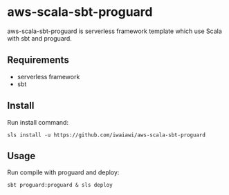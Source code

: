 aws-scala-sbt-proguard
============

aws-scala-sbt-proguard is serverless framework template which use Scala with sbt and proguard.

Requirements
------------

* serverless framework
* sbt

Install
-----

Run install command:

```shell
sls install -u https://github.com/iwaiawi/aws-scala-sbt-proguard
```

Usage
-----

Run compile with proguard and deploy:

```shell
sbt proguard:proguard & sls deploy
```
